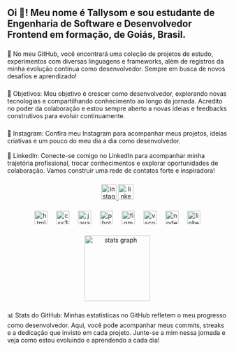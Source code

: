 <h2 align="left">Oi 👋! Meu nome é Tallysom e sou estudante de Engenharia de Software e Desenvolvedor Frontend em formação, de Goiás, Brasil.</h2>

###

<p align="left">🚀 No meu GitHub, você encontrará uma coleção de projetos de estudo, experimentos com diversas linguagens e frameworks, além de registros da minha evolução contínua como desenvolvedor. Sempre em busca de novos desafios e aprendizado!</p>

###

<p align="left">🎯 Objetivos: Meu objetivo é crescer como desenvolvedor, explorando novas tecnologias e compartilhando conhecimento ao longo da jornada. Acredito no poder da colaboração e estou sempre aberto a novas ideias e feedbacks construtivos para evoluir continuamente.</p>

###

<p align="left">📸 Instagram: Confira meu Instagram para acompanhar meus projetos, ideias criativas e um pouco do meu dia a dia como desenvolvedor.<br><br>🔗 LinkedIn: Conecte-se comigo no LinkedIn para acompanhar minha trajetória profissional, trocar conhecimentos e explorar oportunidades de colaboração. Vamos construir uma rede de contatos forte e inspiradora!</p>

###

<div align="center">
  <a href="https://www.instagram.com/tallysom.dev/#" target="_blank">
    <img src="https://img.shields.io/static/v1?message=Instagram&logo=instagram&label=&color=B22222&logoColor=white&labelColor=&style=for-the-badge" height="35" alt="instagram logo"  />
  </a>
  <a href="www.linkedin.com/in/tallysomdev" target="_blank">
    <img src="https://img.shields.io/static/v1?message=LinkedIn&logo=linkedin&label=&color=1E90FF&logoColor=white&labelColor=&style=for-the-badge" height="35" alt="linkedin logo"  />
  </a>
</div>

###

<div align="center">
  <img src="https://cdn.jsdelivr.net/gh/devicons/devicon/icons/html5/html5-original.svg" height="30" alt="html5 logo"  />
  <img width="12" />
  <img src="https://cdn.jsdelivr.net/gh/devicons/devicon/icons/css3/css3-original.svg" height="30" alt="css3 logo"  />
  <img width="12" />
  <img src="https://cdn.jsdelivr.net/gh/devicons/devicon/icons/javascript/javascript-original.svg" height="30" alt="javascript logo"  />
  <img width="12" />
  <img src="https://cdn.jsdelivr.net/gh/devicons/devicon/icons/photoshop/photoshop-plain.svg" height="30" alt="photoshop logo"  />
  <img width="12" />
  <img src="https://cdn.jsdelivr.net/gh/devicons/devicon/icons/figma/figma-original.svg" height="30" alt="figma logo"  />
  <img width="12" />
  <img src="https://cdn.jsdelivr.net/gh/devicons/devicon/icons/vscode/vscode-original.svg" height="30" alt="vscode logo"  />
  <img width="12" />
  <img src="https://cdn.jsdelivr.net/gh/devicons/devicon/icons/nodejs/nodejs-original.svg" height="30" alt="nodejs logo"  />
  <img width="12" />
  <img src="https://cdn.jsdelivr.net/gh/devicons/devicon/icons/linkedin/linkedin-original.svg" height="30" alt="linkedin logo"  />
</div>

###

<div align="center">
  <img src="https://github-readme-stats.vercel.app/api?username=Tallysom&hide_title=false&hide_rank=false&show_icons=true&include_all_commits=true&count_private=true&disable_animations=false&theme=github_dark&locale=en&hide_border=false" height="150" alt="stats graph"  />
</div>

###


###

<p align="left">📊 Stats do GitHub: Minhas estatísticas no GitHub refletem o meu progresso como desenvolvedor. Aqui, você pode acompanhar meus commits, streaks e a dedicação que invisto em cada projeto. Junte-se a mim nessa jornada e veja como estou evoluindo e aprendendo a cada dia!</p>
